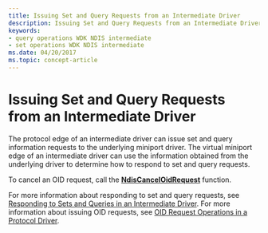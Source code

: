 ```yaml
---
title: Issuing Set and Query Requests from an Intermediate Driver
description: Issuing Set and Query Requests from an Intermediate Driver
keywords:
- query operations WDK NDIS intermediate
- set operations WDK NDIS intermediate
ms.date: 04/20/2017
ms.topic: concept-article
---
```


# Issuing Set and Query Requests from an Intermediate Driver





The protocol edge of an intermediate driver can issue set and query information requests to the underlying miniport driver. The virtual miniport edge of an intermediate driver can use the information obtained from the underlying driver to determine how to respond to set and query requests.

To cancel an OID request, call the [**NdisCancelOidRequest**](/windows-hardware/drivers/ddi/ndis/nf-ndis-ndiscanceloidrequest) function.

For more information about responding to set and query requests, see [Responding to Sets and Queries in an Intermediate Driver](responding-to-sets-and-queries-in-an-intermediate-driver.md). For more information about issuing OID requests, see [OID Request Operations in a Protocol Driver](oid-request-operations-in-a-protocol-driver.md).

 

